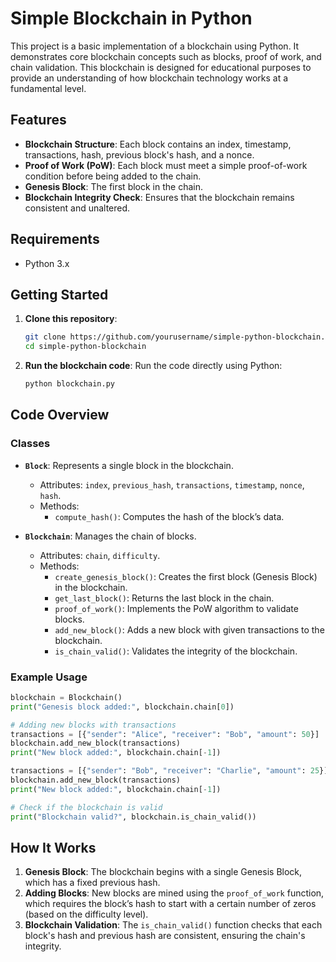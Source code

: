 # Simple Blockchain in Python

This project is a basic implementation of a blockchain using Python. It demonstrates core blockchain concepts such as blocks, proof of work, and chain validation. This blockchain is designed for educational purposes to provide an understanding of how blockchain technology works at a fundamental level.

## Features

- **Blockchain Structure**: Each block contains an index, timestamp, transactions, hash, previous block's hash, and a nonce.
- **Proof of Work (PoW)**: Each block must meet a simple proof-of-work condition before being added to the chain.
- **Genesis Block**: The first block in the chain.
- **Blockchain Integrity Check**: Ensures that the blockchain remains consistent and unaltered.

## Requirements

- Python 3.x

## Getting Started

1. **Clone this repository**:
   ```bash
   git clone https://github.com/yourusername/simple-python-blockchain.git
   cd simple-python-blockchain
   ```

2. **Run the blockchain code**:
   Run the code directly using Python:
   ```bash
   python blockchain.py
   ```

## Code Overview

### Classes

- **`Block`**: Represents a single block in the blockchain.
  - Attributes: `index`, `previous_hash`, `transactions`, `timestamp`, `nonce`, `hash`.
  - Methods:
    - `compute_hash()`: Computes the hash of the block’s data.
  
- **`Blockchain`**: Manages the chain of blocks.
  - Attributes: `chain`, `difficulty`.
  - Methods:
    - `create_genesis_block()`: Creates the first block (Genesis Block) in the blockchain.
    - `get_last_block()`: Returns the last block in the chain.
    - `proof_of_work()`: Implements the PoW algorithm to validate blocks.
    - `add_new_block()`: Adds a new block with given transactions to the blockchain.
    - `is_chain_valid()`: Validates the integrity of the blockchain.

### Example Usage

```python
blockchain = Blockchain()
print("Genesis block added:", blockchain.chain[0])

# Adding new blocks with transactions
transactions = [{"sender": "Alice", "receiver": "Bob", "amount": 50}]
blockchain.add_new_block(transactions)
print("New block added:", blockchain.chain[-1])

transactions = [{"sender": "Bob", "receiver": "Charlie", "amount": 25}]
blockchain.add_new_block(transactions)
print("New block added:", blockchain.chain[-1])

# Check if the blockchain is valid
print("Blockchain valid?", blockchain.is_chain_valid())
```

## How It Works

1. **Genesis Block**: The blockchain begins with a single Genesis Block, which has a fixed previous hash.
2. **Adding Blocks**: New blocks are mined using the `proof_of_work` function, which requires the block’s hash to start with a certain number of zeros (based on the difficulty level).
3. **Blockchain Validation**: The `is_chain_valid()` function checks that each block's hash and previous hash are consistent, ensuring the chain's integrity.

